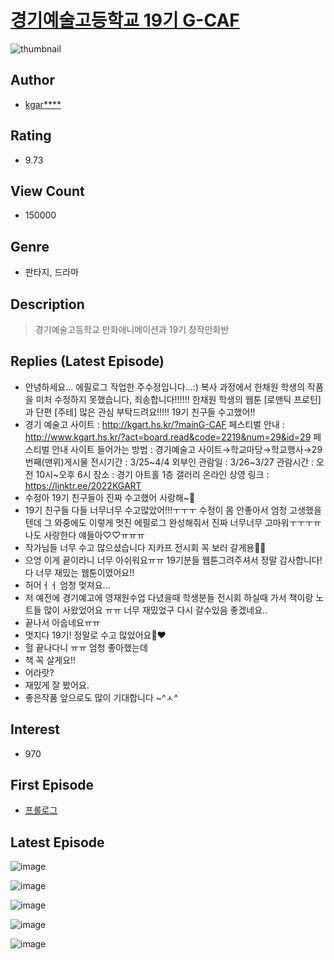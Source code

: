 # [경기예술고등학교 19기 G-CAF](https://comic.naver.com/bestChallenge/list?titleId=789956)
![thumbnail](https://image-comic.pstatic.net/user_contents_data/challenge_comic/2022/02/03/322007/thumbnail_202x164d7068713_d15e_45ee_aa2c_31af90f6d6be_00001646.JPEG)

## Author
- [kgar****](https://comic.naver.com/artistTitle?id=322007)

## Rating
- 9.73

## View Count
- 150000

## Genre
- 판타지, 드라마

## Description
> 경기예술고등학교 만화애니메이션과 19기 창작만화반

## Replies (Latest Episode)
- 안녕하세요... 에필로그 작업한 주수정입니다...:) 복사 과정에서 한채원 학생의 작품을 미처 수정하지 못했습니다, 죄송합니다!!!!!! 한채원 학생의 웹툰 [로맨틱 프로틴] 과 단편 [주테] 많은 관심 부탁드려요!!!!! 19기 친구들 수고했어!!
- 경기 예술고 사이트 : http://kgart.hs.kr/?mainG-CAF 페스티벌 안내 : http://www.kgart.hs.kr/?act=board.read&code=2219&num=29&id=29 페스티벌 안내 사이트 들어가는 방법 : 경기예술고 사이트→학교마당→학교행사→29번째(맨위)게시물 전시기간 : 3/25~4/4 외부인 관람일 : 3/26~3/27 관람시간 : 오전 10시~오후 6시 장소 : 경기 아트홀 1층 갤러리 온라인 상영 링크 : https://linktr.ee/2022KGART
- 수정아 19기 친구들아 진짜 수고했어 사랑해~🤎
- 19기 친구들 다들 너무너무 수고많았어!!!ㅜㅜㅜ 수정이 몸 안좋아서 엄청 고생했을텐데 그 와중에도 이렇게 멋진 에필로그 완성해줘서 진짜 너무너무 고마워ㅜㅜㅜㅠ나도 사랑한다 얘들아♡♡ㅠㅠㅠ
- 작가님들 너무 수고 많으셨습니다 지카프 전시회 꼭 보러 갈게용💖💖
- 으엉 이게 끝이라니 너무 아쉬워요ㅠㅠ 19기분들 웹툰그려주셔서 정말 감사합니다! 다 너무 재밌는 웹툰이였어요!!
- 허어ㅓㅓ 엄청 멎져요...
- 저 예전에 경기예고에 영재원수업 다녔을때 학생분들 전시회 하실때 가서 책이랑 노트들 많이 사왔었어요 ㅠㅠ 너무 재밌었구 다시 갈수있음 좋겠네요..
- 끝나서 아숩네요ㅠㅠ
- 멋지다 19기! 정말로 수고 많았어요🌼❤️
- 헐 끝나다니 ㅠㅠ 엄청 좋아했는데
- 책 꼭 살게요!!
- 어라랏?
- 재밌게 잘 봤어요.
- 좋은작품 앞으로도 많이 기대합니다 ~^ㅅ^

## Interest
- 970

## First Episode
- [프롤로그](https://comic.naver.com/bestChallenge/detail?titleId=789956&no=1)

## Latest Episode
![image](https://image-comic.pstatic.net/user_contents_data/challenge_comic/2022/03/26/322007/upload_7305514130388236087.jpeg)

![image](https://image-comic.pstatic.net/user_contents_data/challenge_comic/2022/03/26/322007/upload_7234297465241035827.jpeg)

![image](https://image-comic.pstatic.net/user_contents_data/challenge_comic/2022/03/26/322007/upload_7364340008170567269.jpeg)

![image](https://image-comic.pstatic.net/user_contents_data/challenge_comic/2022/03/26/322007/upload_3847544340921792870.jpeg)

![image](https://image-comic.pstatic.net/user_contents_data/challenge_comic/2022/03/26/322007/upload_3472894760306553701.jpeg)
